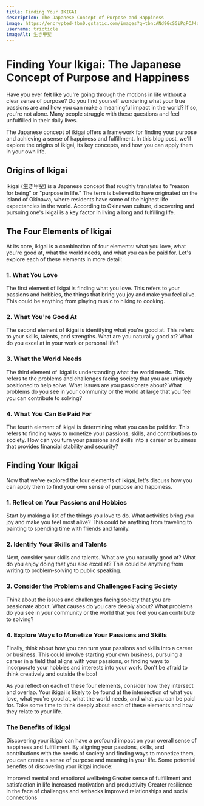 ```yaml
---
title: Finding Your IKIGAI
description: The Japanese Concept of Purpose and Happiness
image: https://encrypted-tbn0.gstatic.com/images?q=tbn:ANd9GcSGiPgFCJ4dRqYvXNqQAqrXvc7c4Y7Ai2Ef_A&usqp=CAU
username: tricticle
imageAlt: 生き甲斐
---
```

# Finding Your Ikigai: The Japanese Concept of Purpose and Happiness

Have you ever felt like you're going through the motions in life without a clear sense of purpose? Do you find yourself wondering what your true passions are and how you can make a meaningful impact in the world? If so, you're not alone. Many people struggle with these questions and feel unfulfilled in their daily lives.

The Japanese concept of ikigai offers a framework for finding your purpose and achieving a sense of happiness and fulfillment. In this blog post, we'll explore the origins of ikigai, its key concepts, and how you can apply them in your own life.

## Origins of Ikigai

Ikigai (生き甲斐) is a Japanese concept that roughly translates to "reason for being" or "purpose in life." The term is believed to have originated on the island of Okinawa, where residents have some of the highest life expectancies in the world. According to Okinawan culture, discovering and pursuing one's ikigai is a key factor in living a long and fulfilling life.

## The Four Elements of Ikigai

At its core, ikigai is a combination of four elements: what you love, what you're good at, what the world needs, and what you can be paid for. Let's explore each of these elements in more detail:

### 1. What You Love

The first element of ikigai is finding what you love. This refers to your passions and hobbies, the things that bring you joy and make you feel alive. This could be anything from playing music to hiking to cooking.

### 2. What You're Good At

The second element of ikigai is identifying what you're good at. This refers to your skills, talents, and strengths. What are you naturally good at? What do you excel at in your work or personal life?

### 3. What the World Needs

The third element of ikigai is understanding what the world needs. This refers to the problems and challenges facing society that you are uniquely positioned to help solve. What issues are you passionate about? What problems do you see in your community or the world at large that you feel you can contribute to solving?

### 4. What You Can Be Paid For

The fourth element of ikigai is determining what you can be paid for. This refers to finding ways to monetize your passions, skills, and contributions to society. How can you turn your passions and skills into a career or business that provides financial stability and security?

## Finding Your Ikigai

Now that we've explored the four elements of ikigai, let's discuss how you can apply them to find your own sense of purpose and happiness.

### 1. Reflect on Your Passions and Hobbies

Start by making a list of the things you love to do. What activities bring you joy and make you feel most alive? This could be anything from traveling to painting to spending time with friends and family.

### 2. Identify Your Skills and Talents

Next, consider your skills and talents. What are you naturally good at? What do you enjoy doing that you also excel at? This could be anything from writing to problem-solving to public speaking.

### 3. Consider the Problems and Challenges Facing Society

Think about the issues and challenges facing society that you are passionate about. What causes do you care deeply about? What problems do you see in your community or the world that you feel you can contribute to solving?

### 4. Explore Ways to Monetize Your Passions and Skills

Finally, think about how you can turn your passions and skills into a career or business. This could involve starting your own business, pursuing a career in a field that aligns with your passions, or finding ways to incorporate your hobbies and interests into your work. Don't be afraid to think creatively and outside the box!

As you reflect on each of these four elements, consider how they intersect and overlap. Your ikigai is likely to be found at the intersection of what you love, what you're good at, what the world needs, and what you can be paid for. Take some time to think deeply about each of these elements and how they relate to your life.

### The Benefits of Ikigai
Discovering your ikigai can have a profound impact on your overall sense of happiness and fulfillment. By aligning your passions, skills, and contributions with the needs of society and finding ways to monetize them, you can create a sense of purpose and meaning in your life. Some potential benefits of discovering your ikigai include:

Improved mental and emotional wellbeing
Greater sense of fulfillment and satisfaction in life
Increased motivation and productivity
Greater resilience in the face of challenges and setbacks
Improved relationships and social connections